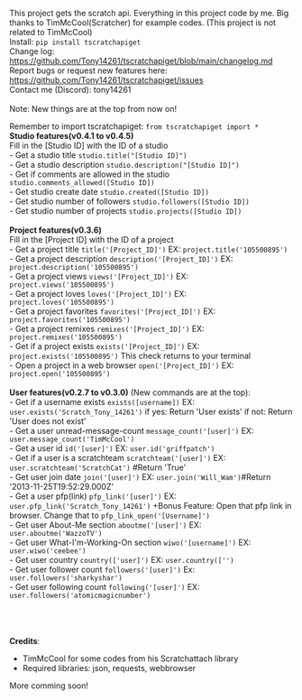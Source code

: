 This project gets the scratch api. Everything in this project code by me. Big thanks to TimMcCool(Scratcher) for example codes. (This project is not related to TimMcCool)<br>
Install: `pip install tscratchapiget`<br>
Change log: https://github.com/Tony14261/tscratchapiget/blob/main/changelog.md<br>
Report bugs or request new features here: https://github.com/Tony14261/tscratchapiget/issues<br>
Contact me (Discord): tony14261<br>
<br>
Note: New things are at the top from now on!<br>

Remember to import tscratchapiget: ```from tscratchapiget import *```<br>
**Studio features(v0.4.1 to v0.4.5)**<br>
    Fill in the [Studio ID] with the ID of a studio<br>
    - Get a studio title ```studio.title("[Studio ID]")```<br>
    - Get a studio description ```studio.description("[Studio ID]")```<br>
    - Get if comments are allowed in the studio ```studio.comments_allowed([Studio ID])```<br>
    - Get studio create date ```studio.created([Studio ID])```<br>
    - Get studio number of followers ```studio.followers([Studio ID])```<br>
    - Get studio number of projects ```studio.projects([Studio ID])```<br>
    <br>
**Project features(v0.3.6)**<br>
    Fill in the [Project ID] with the ID of a project<br>
    - Get a project title ```title('[Project_ID]')```     EX: ```project.title('105500895')```<br>
    - Get a project description ```description('[Project_ID]')```     EX: ```project.description('105500895')```<br>
    - Get a project views ```views('[Project_ID]')```     EX: ```project.views('105500895')```<br>
    - Get a project loves ```loves('[Project_ID]')```     EX: ```project.loves('105500895')```<br>
    - Get a project favorites ```favorites('[Project_ID]')```    EX: ```project.favorites('105500895')```<br>
    - Get a project remixes ```remixes('[Project_ID]')```     EX:   ```project.remixes('105500895')```<br>
    - Get if a project exists ```exists('[Project_ID]')```     EX: ```project.exists('105500895')``` This check returns to your terminal<br>
    - Open a project in a web browser ```open('[Project_ID]')```     EX: ```project.open('105500895')```<br>
    <br>
**User features(v0.2.7 to v0.3.0)** (New commands are at the top):<br>
    - Get if a username exists  ```exists([username])```     EX: ```user.exists('Scratch_Tony_14261')``` if yes: Return 'User exists'     if not: Return 'User does not exist'<br>
    - Get a user unread-message-count ```message_count('[user]')```     EX: ```user.message_count('TimMcCool')```<br>
    - Get a user id ```id('[user]')```     EX: ```user.id('griffpatch')```<br>
    - Get if a user is a scratchteam ```scratchteam('[user]')```     EX: ```user.scratchteam('ScratchCat')``` #Return 'True'<br>
    - Get user join date ```join('[user]')```     EX: ```user.join('Will_Wam')```#Return '2013-11-25T19:52:29.000Z'<br>
    - Get a user pfp(link) ```pfp_link('[user]')```     EX: ```user.pfp_link('Scratch_Tony_14261')```          +Bonus Feature: Open that pfp link in browser. Change that to ```pfp_link_open('[Username]')```<br>
    - Get user About-Me section ```aboutme('[user]')``` EX: ```user.aboutme('WazzoTV')```<br>
    - Get user What-I'm-Working-On section ```wiwo('[username]')```     EX: ```user.wiwo('ceebee')```<br>
    - Get user country ```country(['user]')```     EX: ```user.country(['')```<br>
    - Get user follower count ```followers('[user]')```     Ex: ```user.followers('sharkyshar')```<br>
    - Get user following count ```following('[user]')```     EX: ```user.followers('atomicmagicnumber')```<br>
    <br>
<br>
<br>

**Credits**:<br> 
- TimMcCool for some codes from his Scratchattach library <br>
- Required libraries: json, requests, webbrowser

More comming soon!